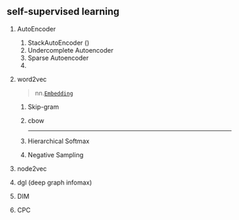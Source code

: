 ## self-supervised learning

1. AutoEncoder

   1. StackAutoEncoder ()
   1. Undercomplete Autoencoder
   1. Sparse Autoencoder
   1. 

2. word2vec

   > nn.[`Embedding`](https://pytorch.org/docs/stable/generated/torch.nn.Embedding.html#torch.nn.Embedding) 

   1. Skip-gram

   2. cbow

      ---

   3. Hierarchical Softmax

   4. Negative Sampling

3. node2vec

4. dgl (deep graph infomax)

5. DIM 

6. CPC 
